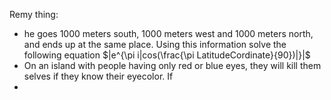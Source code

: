 Remy thing:
 - he goes 1000 meters south, 1000 meters west and 1000 meters north, and ends up at the same place. Using this information solve the following equation $|e^{\pi i|cos(\frac{\pi LatitudeCordinate}{90})|}|$  
 - On an island with people having only red or blue eyes, they will kill them selves if they know their eyecolor. If 
 - 
<!--stackedit_data:
eyJoaXN0b3J5IjpbNjY2OTg1ODk0LC04MzMzMTA2NiwtMTI3MT
EyOTY2MywtMTkyODcwMzc3M119
-->